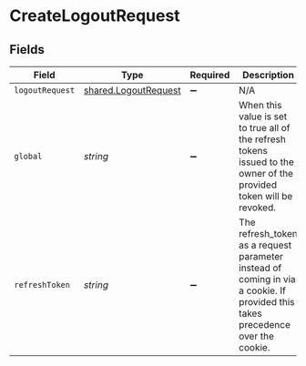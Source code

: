 # CreateLogoutRequest


## Fields

| Field                                                                                                                          | Type                                                                                                                           | Required                                                                                                                       | Description                                                                                                                    |
| ------------------------------------------------------------------------------------------------------------------------------ | ------------------------------------------------------------------------------------------------------------------------------ | ------------------------------------------------------------------------------------------------------------------------------ | ------------------------------------------------------------------------------------------------------------------------------ |
| `logoutRequest`                                                                                                                | [shared.LogoutRequest](../../models/shared/logoutrequest.md)                                                                   | :heavy_minus_sign:                                                                                                             | N/A                                                                                                                            |
| `global`                                                                                                                       | *string*                                                                                                                       | :heavy_minus_sign:                                                                                                             | When this value is set to true all of the refresh tokens issued to the owner of the provided token will be revoked.            |
| `refreshToken`                                                                                                                 | *string*                                                                                                                       | :heavy_minus_sign:                                                                                                             | The refresh_token as a request parameter instead of coming in via a cookie. If provided this takes precedence over the cookie. |
